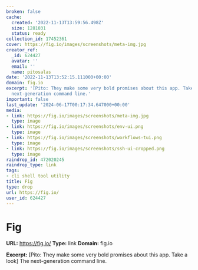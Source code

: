 ```yaml
---
broken: false
cache:
  created: '2022-11-13T13:59:56.498Z'
  size: 1281031
  status: ready
collection_id: 17452361
cover: https://fig.io/images/screenshots/meta-img.jpg
creator_ref:
  _id: 624427
  avatar: ''
  email: ''
  name: pitosalas
date: '2022-11-13T13:52:15.111000+00:00'
domain: fig.io
excerpt: '[Pito: They make some very bold promises about this app. Take a look] The
  next-generation command line.'
important: false
last_update: '2024-06-17T00:17:34.647000+00:00'
media:
- link: https://fig.io/images/screenshots/meta-img.jpg
  type: image
- link: https://fig.io/images/screenshots/env-ui.png
  type: image
- link: https://fig.io/images/screenshots/workflows-tui.png
  type: image
- link: https://fig.io/images/screenshots/ssh-ui-cropped.png
  type: image
raindrop_id: 472020245
raindrop_type: link
tags:
- cli shell tool utility
title: Fig
type: drop
url: https://fig.io/
user_id: 624427
---
```


# Fig

**URL:** https://fig.io/
**Type:** link
**Domain:** fig.io

**Excerpt:** [Pito: They make some very bold promises about this app. Take a look] The next-generation command line.
